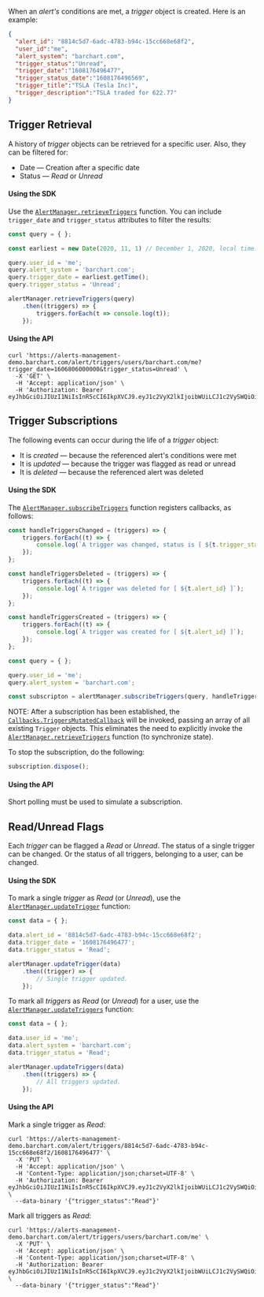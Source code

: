 When an _alert's_ conditions are met, a _trigger_ object is created. Here is an example:

```json
{
  "alert_id": "8814c5d7-6adc-4783-b94c-15cc668e68f2",
  "user_id":"me",
  "alert_system": "barchart.com",
  "trigger_status":"Unread",
  "trigger_date":"1608176496477",
  "trigger_status_date":"1608176496569",
  "trigger_title":"TSLA (Tesla Inc)",
  "trigger_description":"TSLA traded for 622.77"
}
```

## Trigger Retrieval

A history of _trigger_ objects can be retrieved for a specific user. Also, they can be filtered for:

* Date — Creation after a specific date
* Status — _Read_ or _Unread_

#### Using the SDK

Use the [```AlertManager.retrieveTriggers```](/content/sdk/lib?id=alertmanagerretrievetriggers) function. You can include ```trigger_date``` and ```trigger_status``` attributes to filter the results:

```js
const query = { };

const earliest = new Date(2020, 11, 1) // December 1, 2020, local time.

query.user_id = 'me';
query.alert_system = 'barchart.com';
query.trigger_date = earliest.getTime();
query.trigger_status = 'Unread';

alertManager.retrieveTriggers(query)
	.then((triggers) => {
		triggers.forEach(t => console.log(t));
	});
```

#### Using the API

```shell
curl 'https://alerts-management-demo.barchart.com/alert/triggers/users/barchart.com/me?trigger_date=1606806000000&trigger_status=Unread' \
  -X 'GET' \
  -H 'Accept: application/json' \
  -H 'Authorization: Bearer eyJhbGciOiJIUzI1NiIsInR5cCI6IkpXVCJ9.eyJ1c2VyX2lkIjoibWUiLCJ1c2VySWQiOiJtZSIsImFsZXJ0X3N5c3RlbSI6ImJhcmNoYXJ0LmNvbSIsImNvbnRleHRJZCI6ImJhcmNoYXJ0LmNvbSIsImlhdCI6MTYwODI5MzQzM30.QFY6GphC1tGXJPNExJw2nqnjfU8heYTvKw16OKusQPw' 
```

## Trigger Subscriptions

The following events can occur during the life of a _trigger_ object:

* It is _created_ — because the referenced alert's conditions were met
* It is _updated_ — because the trigger was flagged as read or unread
* It is _deleted_ — because the referenced alert was deleted

#### Using the SDK

The [```AlertManager.subscribeTriggers```](/content/sdk/lib?id=alertmanagersubscribetriggers) function registers callbacks, as follows:

```js
const handleTriggersChanged = (triggers) => {
	triggers.forEach((t) => {
		console.log(`A trigger was changed, status is [ ${t.trigger_status} ]`);
	});
};

const handleTriggersDeleted = (triggers) => {
	triggers.forEach((t) => {
		console.log(`A trigger was deleted for [ ${t.alert_id} ]`);
	});
};

const handleTriggersCreated = (triggers) => {
	triggers.forEach((t) => {
		console.log(`A trigger was created for [ ${t.alert_id} ]`);
	});
};

const query = { };

query.user_id = 'me';
query.alert_system = 'barchart.com';

const subscripton = alertManager.subscribeTriggers(query, handleTriggersChanged, handleTriggersDeleted, handleTriggersCreated);
```

NOTE: After a subscription has been established, the [```Callbacks.TriggersMutatedCallback```](/content/sdk/lib-callbacks?id=callbackstriggersmutatedcallback) will be invoked, passing an array of all existing ```Trigger``` objects. This eliminates the need to explicitly invoke the [```AlertManager.retrieveTriggers```](/content/sdk/lib?id=alertmanagerretrievetriggers) function (to synchronize state).

To stop the subscription, do the following:

```js
subscription.dispose();
```

#### Using the API

Short polling must be used to simulate a subscription.

## Read/Unread Flags

Each _trigger_ can be flagged a _Read_ or _Unread_. The status of a single trigger can be changed. Or the status of all triggers, belonging to a user, can be changed.

#### Using the SDK

To mark a single _trigger_ as _Read_ (or _Unread_), use the [```AlertManager.updateTrigger```](/content/sdk/lib?id=alertmanagerupdateTrigger) function:

```js
const data = { };

data.alert_id = '8814c5d7-6adc-4783-b94c-15cc668e68f2';
data.trigger_date = '1608176496477';
data.trigger_status = 'Read';

alertManager.updateTrigger(data)
	.then((trigger) => {
		// Single trigger updated.
	});
```

To mark all _triggers_ as _Read_ (or _Unread_) for a user, use the [```AlertManager.updateTriggers```](/content/sdk/lib?id=alertmanagerupdateTriggers) function:

```js
const data = { };

data.user_id = 'me';
data.alert_system = 'barchart.com';
data.trigger_status = 'Read';

alertManager.updateTriggers(data)
	.then((triggers) => {
		// All triggers updated.
	});
```

#### Using the API

Mark a single trigger as _Read_:

```shell
curl 'https://alerts-management-demo.barchart.com/alert/triggers/8814c5d7-6adc-4783-b94c-15cc668e68f2/1608176496477' \
  -X 'PUT' \
  -H 'Accept: application/json' \
  -H 'Content-Type: application/json;charset=UTF-8' \
  -H 'Authorization: Bearer eyJhbGciOiJIUzI1NiIsInR5cCI6IkpXVCJ9.eyJ1c2VyX2lkIjoibWUiLCJ1c2VySWQiOiJtZSIsImFsZXJ0X3N5c3RlbSI6ImJhcmNoYXJ0LmNvbSIsImNvbnRleHRJZCI6ImJhcmNoYXJ0LmNvbSIsImlhdCI6MTYwODI5MzQzM30.QFY6GphC1tGXJPNExJw2nqnjfU8heYTvKw16OKusQPw' \
  --data-binary '{"trigger_status":"Read"}'
```

Mark all triggers as _Read_:

```shell
curl 'https://alerts-management-demo.barchart.com/alert/triggers/users/barchart.com/me' \
  -X 'PUT' \
  -H 'Accept: application/json' \
  -H 'Content-Type: application/json;charset=UTF-8' \
  -H 'Authorization: Bearer eyJhbGciOiJIUzI1NiIsInR5cCI6IkpXVCJ9.eyJ1c2VyX2lkIjoibWUiLCJ1c2VySWQiOiJtZSIsImFsZXJ0X3N5c3RlbSI6ImJhcmNoYXJ0LmNvbSIsImNvbnRleHRJZCI6ImJhcmNoYXJ0LmNvbSIsImlhdCI6MTYwODI5MzQzM30.QFY6GphC1tGXJPNExJw2nqnjfU8heYTvKw16OKusQPw' \
  --data-binary '{"trigger_status":"Read"}'
```



